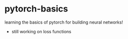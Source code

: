 # pytorch-basics
learning the basics of pytorch for building neural networks!
- still working on loss functions
